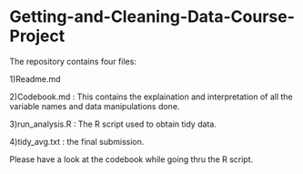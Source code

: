 # Getting-and-Cleaning-Data-Course-Project

The repository contains four files:

1)Readme.md

2)Codebook.md : This contains the explaination and interpretation of all the variable names and data manipulations done.

3)run_analysis.R : The R script used to obtain tidy data.

4)tidy_avg.txt : the final submission.

Please have a look at the codebook while going thru the R script.
  
